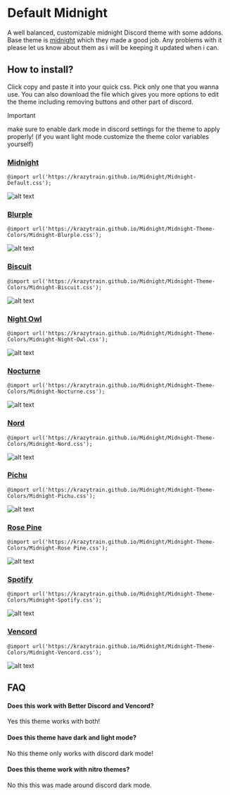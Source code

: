 # Default Midnight
A well balanced, customizable midnight Discord theme with some addons. Base theme is [midnight](https://github.com/refact0r/midnight-discord) which they made a good job.
Any problems with it please let us know about them as i will be keeping it updated when i can.

## How to install?
Click copy and paste it into your quick css. Pick only one that you wanna use.
You can also download the file which gives you more options to edit the theme including removing buttons and other part of discord.
> [!IMPORTANT]  
> make sure to enable dark mode in discord settings for the theme to apply properly!
> (if you want light mode customize the theme color variables yourself)
### [Midnight](https://github.com/Krazytrain/Midnight/blob/main/Midnight-Default.css)
```
@import url('https://krazytrain.github.io/Midnight/Midnight-Default.css');
```
![alt text](https://i.postimg.cc/TPDGRZS5/midnight-main.png)
### [Blurple](https://github.com/Krazytrain/Midnight/blob/main/Midnight-Theme-Colors/Midnight-Blurple.css)
```
@import url('https://krazytrain.github.io/Midnight/Midnight-Theme-Colors/Midnight-Blurple.css');
```
![alt text](https://i.postimg.cc/g2rm7wHD/blurple-main.png)
### [Biscuit](https://github.com/Krazytrain/Midnight/blob/main/Midnight-Theme-Colors/Midnight-Biscuit.css)
```
@import url('https://krazytrain.github.io/Midnight/Midnight-Theme-Colors/Midnight-Biscuit.css');
```
![alt text](https://i.postimg.cc/c1MxtGJQ/bisuit-main.png)
### [Night Owl](https://github.com/Krazytrain/Midnight/blob/main/Midnight-Theme-Colors/Midnight-Night-Owl.css)
```
@import url('https://krazytrain.github.io/Midnight/Midnight-Theme-Colors/Midnight-Night-Owl.css');
```
![alt text](https://i.postimg.cc/mkwBvCnd/night-owl-main.png)
### [Nocturne](https://github.com/Krazytrain/Midnight/blob/main/Midnight-Theme-Colors/Midnight-Nocturne.css)
```
@import url('https://krazytrain.github.io/Midnight/Midnight-Theme-Colors/Midnight-Nocturne.css');
```
![alt text](https://i.postimg.cc/BvrSHqDC/nocturne-main.png)
### [Nord](https://github.com/Krazytrain/Midnight/blob/main/Midnight-Theme-Colors/Midnight-Nord.css)
```
@import url('https://krazytrain.github.io/Midnight/Midnight-Theme-Colors/Midnight-Nord.css');
```
![alt text](https://i.postimg.cc/nLjVXssz/nord-main.png)
### [Pichu](https://github.com/Krazytrain/Midnight/blob/main/Midnight-Theme-Colors/Midnight-Pichu.css)
```
@import url('https://krazytrain.github.io/Midnight/Midnight-Theme-Colors/Midnight-Pichu.css');
```
![alt text](https://i.postimg.cc/YqMSdqPn/pichu-main.png)
### [Rose Pine](https://github.com/Krazytrain/Midnight/blob/main/Midnight-Theme-Colors/Midnight-Rose%20Pine.css)
```
@import url('https://krazytrain.github.io/Midnight/Midnight-Theme-Colors/Midnight-Rose Pine.css');
```
![alt text](https://i.postimg.cc/x8SdD01d/rose-pine-main.png)
### [Spotify](https://github.com/Krazytrain/Midnight/blob/main/Midnight-Theme-Colors/Midnight-Spotify.css)
```
@import url('https://krazytrain.github.io/Midnight/Midnight-Theme-Colors/Midnight-Spotify.css');
```
![alt text](https://i.postimg.cc/7Y9Zdr8x/spotify-main.png)
### [Vencord](https://github.com/Krazytrain/Midnight/blob/main/Midnight-Theme-Colors/Midnight-Vencord.css)
```
@import url('https://krazytrain.github.io/Midnight/Midnight-Theme-Colors/Midnight-Vencord.css');
```
![alt text](https://i.postimg.cc/nzmLPsZ5/vencord-main.png)
## FAQ
#### Does this work with Better Discord and Vencord?
Yes this theme works with both!
#### Does this theme have dark and light mode?
No this theme only works with discord dark mode!
#### Does this theme work with nitro themes?
No this this was made around discord dark mode.

